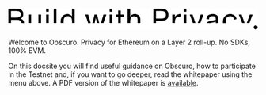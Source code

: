 <p style="text-align: left;" class="build">
    <img src="assets\images\buildwithprivacy.png">
</p>

Welcome to Obscuro. Privacy for Ethereum on a Layer 2 roll-up. No SDKs, 100% EVM.

On this docsite you will find useful guidance on Obscuro, how to participate in the Testnet and, if you want to go deeper, read the whitepaper using the menu above. A PDF version of the whitepaper is [available](https://whitepaper.obscu.ro/assets/images/obscuro-whitepaper-0-10-0.pdf).
